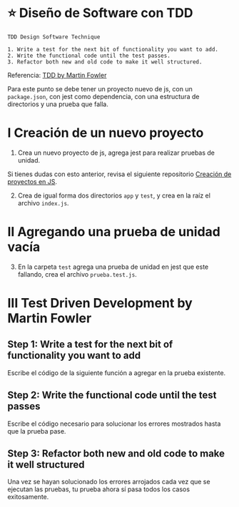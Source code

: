 # ⭐️ Diseño de Software con TDD

```
TDD Design Software Technique

1. Write a test for the next bit of functionality you want to add.
2. Write the functional code until the test passes.
3. Refactor both new and old code to make it well structured.
```

Referencia: [TDD by Martin Fowler](https://martinfowler.com/bliki/TestDrivenDevelopment.html)

Para este punto se debe tener un proyecto nuevo de js, con un `package.json`, con jest como dependencia, con una estructura de directorios y una prueba que falla.

# I Creación de un nuevo proyecto

1. Crea un nuevo proyecto de js, agrega jest para realizar pruebas de unidad.

Si tienes dudas con esto anterior, revisa el siguiente repositorio [Creación de proyectos en JS](https://github.com/DanielaBeltranCruz/My_LaunchX_App).

2. Crea de igual forma dos directorios `app` y `test`, y crea en la raíz el archivo `index.js`.

# II Agregando una prueba de unidad vacía

3. En la carpeta `test` agrega una prueba de unidad en jest que este fallando, crea el archivo `prueba.test.js`.

# III Test Driven Development by Martin Fowler

##  Step 1: Write a test for the next bit of functionality you want to add

Escribe el código de la siguiente función a agregar en la prueba existente.

## Step 2: Write the functional code until the test passes

Escribe el código necesario para solucionar los errores mostrados hasta que la prueba pase.

## Step 3: Refactor both new and old code to make it well structured

Una vez se hayan solucionado los errores arrojados cada vez que se ejecutan las pruebas, tu prueba ahora sí pasa todos los casos exitosamente.
